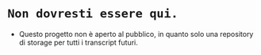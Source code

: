 # `Non dovresti essere qui.`
- Questo progetto non è aperto al pubblico, in quanto solo una repository di storage per tutti i transcript futuri.
